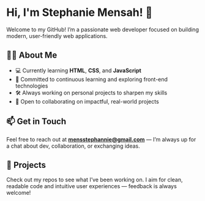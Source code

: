 # Hi, I'm Stephanie Mensah! 👋

Welcome to my GitHub! I’m a passionate web developer focused on building modern, user-friendly web applications.

## 👩‍💻 About Me

- 💻 Currently learning **HTML**, **CSS**, and **JavaScript**
- 🌱 Committed to continuous learning and exploring front-end technologies
- 🛠️ Always working on personal projects to sharpen my skills
- 🤝 Open to collaborating on impactful, real-world projects

## 📫 Get in Touch

Feel free to reach out at **mensstephannie@gmail.com** — I’m always up for a chat about dev, collaboration, or exchanging ideas.

## 🚀 Projects

Check out my repos to see what I’ve been working on. I aim for clean, readable code and intuitive user experiences — feedback is always welcome!
